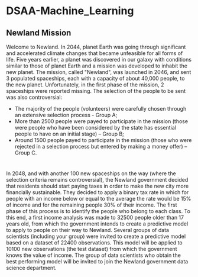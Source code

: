 # DSAA-Machine_Learning
## Newland Mission 
Welcome to Newland. In 2044, planet Earth was going through significant and accelerated climate 
changes that became unfeasible for all forms of life. 
Five years earlier, a planet was discovered in our galaxy with conditions similar to those of planet Earth 
and a mission was developed to inhabit the new planet. 
The mission, called "Newland", was launched in 2046, and sent 3 populated spaceships, each with a 
capacity of about 40,000 people, to the new planet. Unfortunately, in the first phase of the mission, 2 
spaceships were reported missing. 
The selection of the people to be sent was also controversial: 
- The majority of the people (volunteers) were carefully chosen through an extensive selection 
process - Group A;
- More than 2500 people were payed to participate in the mission (those were people who have 
been considered by the state has essential people to have on an initial stage) – Group B;
- Around 1500 people payed to participate in the mission (those who were rejected in a selection 
process but entered by making a money offer) – Group C.
#
In 2048, and with another 100 new spaceships on the way (where the selection criteria remains 
controversial), the Newland government decided that residents should start paying taxes in order to make 
the new city more financially sustainable. They decided to apply a binary tax rate in which for people with 
an income below or equal to the average the rate would be 15% of income and for the remaining people 
30% of their income. The first phase of this process is to identify the people who belong to each class. To 
this end, a first income analysis was made to 32500 people older than 17 years old, from which the 
government intends to create a predictive model to apply to people on their way to Newland. 
Several groups of data scientists (including your group) were invited to create a predictive model based 
on a dataset of 22400 observations. This model will be applied to 10100 new observations (the test 
dataset) from which the government knows the value of income. The group of data scientists who obtain the best performing model will be invited to join the Newland government data science department.
